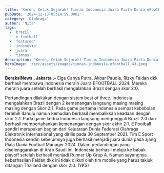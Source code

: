 ```yaml
---
title: 'Keren, Cetak Sejarah! Timnas Indonesia Juara Piala Dunia eFootball 2024 setelah Bungkam Brasil di Final'
pubDate: '2024-12-13T05:14:59.000Z'
category: 'Olahraga'
author: 'Nita'
tags:
  - 'brazil'
  - 'e-football'
  - 'featured'
  - 'indonesia'
  - 'juara'
  - 'timnas'
description: 'Keren, Cetak Sejarah! Timnas Indonesia Juara Piala Dunia eFootball 2024 setelah Bungkam Brasil di Final'
heroImage: '/src/assets/images/timnas-indonesia-efootball_43.jpeg'
---
```


**BeraksiNews , Jakarta ,-** Elga Cahya Putra, Akbar Paudie, Rizky Faidan dkk berhasil membawa Indonesia meraih Juara EFOOTBALL 2024. Mereka meraih juara setelah berhasil mengalahkan Brazil dengan skor 2:0.

Pertandingan dilakukan dengan sistem best of three. Indonesia mengalahkan Brazil dengan 2 kemenangan langsung masing masing masing dengan Skor 2:1.
Pada game pertama Indonesia sempat kebobolan terlebih dahulu namun kemudian berhasil membalikkan keadaan dengan skor 2:1. Pada game kedua Indonesia langsung mengungguli Brazil 2:0 dan berhasil mempertahankan kemenangan dengan skor akhir 2:1.
E Football sendiri merupakan bagian dari Kejuaraan Dunia Federasi Olahraga Elektronik Internasional yang dirilis pada 30 September 2021. Tim E Sport Indonesia sendiri sebelumnya juga berhasil menjadi juara dunia pada ajang Piala Dunia Football Manager 2024.
Dalam pertandingan yang diselenggarakan di Arab Saudi ini, Indonesia berhasil melaju ke babak playoff setelah berhasil menjadi Runner Up Grup A. Namun sayangnya keberhasilan Faidan dkk ini tidak diikuti oleh tim mobile yang harus takluk ditangan Thailand dengan skor 2:0. (YKS)
